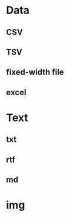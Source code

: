 # Data
## CSV


## TSV


## fixed-width file


## excel


# Text
## txt

## rtf

## md

## 

# img
##

##

##

##

##

